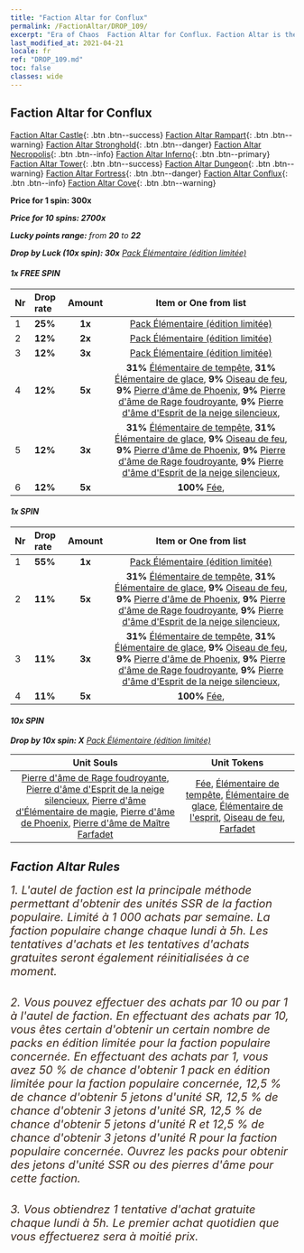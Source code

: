 ```yaml
---
title: "Faction Altar for Conflux"
permalink: /FactionAltar/DROP_109/
excerpt: "Era of Chaos  Faction Altar for Conflux. Faction Altar is the primary method for obtaining SSR units from the popular faction. Limited to 1,000 purchases each week. The popular faction changes at 05:00 every Monday. Purchase attempts and free purchase attempts will also reset then."
last_modified_at: 2021-04-21
locale: fr
ref: "DROP_109.md"
toc: false
classes: wide
---
```


##  Faction Altar for **Conflux**

  [Faction Altar Castle](/fr/FactionAltar/DROP_101/){: .btn .btn--success} [Faction Altar Rampart](/fr/FactionAltar/DROP_102/){: .btn .btn--warning} [Faction Altar Stronghold](/fr/FactionAltar/DROP_103/){: .btn .btn--danger} [Faction Altar Necropolis](/fr/FactionAltar/DROP_104/){: .btn .btn--info} [Faction Altar Inferno](/fr/FactionAltar/DROP_105/){: .btn .btn--primary} [Faction Altar Tower](/fr/FactionAltar/DROP_106/){: .btn .btn--success} [Faction Altar Dungeon](/fr/FactionAltar/DROP_107/){: .btn .btn--warning} [Faction Altar Fortress](/fr/FactionAltar/DROP_108/){: .btn .btn--danger} [Faction Altar Conflux](/fr/FactionAltar/DROP_109/){: .btn .btn--info} [Faction Altar Cove](/fr/FactionAltar/DROP_112/){: .btn .btn--warning} 

  **Price for 1 spin: 300x** <i class="fas fa-gem"/>

  **Price for 10 spins: 2700x** <i class="fas fa-gem"/>

  **Lucky points range:** from **20** to **22**

  **Drop by Luck (10x spin): 30x** [Pack Élémentaire (édition limitée)](/fr/Items/con_2141/)

####  1x FREE SPIN 

  |    Nr    |  Drop rate  |  Amount   |   Item or One from list  |
  |:---------|:------------|:---------:|:------------------------:|
  | 1 | **25%** | **1x** | [Pack Élémentaire (édition limitée)](/fr/Items/con_2141/) |
  | 2 | **12%** | **2x** | [Pack Élémentaire (édition limitée)](/fr/Items/con_2141/) |
  | 3 | **12%** | **3x** | [Pack Élémentaire (édition limitée)](/fr/Items/con_2141/) |
  | 4 | **12%** | **5x** |  **31%** [Élémentaire de tempête](/fr/Items/unt_263/),  **31%** [Élémentaire de glace](/fr/Items/unt_264/),  **9%** [Oiseau de feu](/fr/Items/unt_268/),  **9%** [Pierre d'âme de Phoenix](/fr/Items/unt_348/),  **9%** [Pierre d'âme de Rage foudroyante](/fr/Items/unt_344/),  **9%** [Pierre d'âme d'Esprit de la neige silencieux](/fr/Items/unt_345/),  |
  | 5 | **12%** | **3x** |  **31%** [Élémentaire de tempête](/fr/Items/unt_263/),  **31%** [Élémentaire de glace](/fr/Items/unt_264/),  **9%** [Oiseau de feu](/fr/Items/unt_268/),  **9%** [Pierre d'âme de Phoenix](/fr/Items/unt_348/),  **9%** [Pierre d'âme de Rage foudroyante](/fr/Items/unt_344/),  **9%** [Pierre d'âme d'Esprit de la neige silencieux](/fr/Items/unt_345/),  |
  | 6 | **12%** | **5x** |  **100%** [Fée](/fr/Items/unt_262/),  |


####  1x SPIN 

  |    Nr    |  Drop rate  |  Amount   |   Item or One from list  |
  |:---------|:------------|:---------:|:------------------------:|
  | 1 | **55%** | **1x** | [Pack Élémentaire (édition limitée)](/fr/Items/con_2141/) |
  | 2 | **11%** | **5x** |  **31%** [Élémentaire de tempête](/fr/Items/unt_263/),  **31%** [Élémentaire de glace](/fr/Items/unt_264/),  **9%** [Oiseau de feu](/fr/Items/unt_268/),  **9%** [Pierre d'âme de Phoenix](/fr/Items/unt_348/),  **9%** [Pierre d'âme de Rage foudroyante](/fr/Items/unt_344/),  **9%** [Pierre d'âme d'Esprit de la neige silencieux](/fr/Items/unt_345/),  |
  | 3 | **11%** | **3x** |  **31%** [Élémentaire de tempête](/fr/Items/unt_263/),  **31%** [Élémentaire de glace](/fr/Items/unt_264/),  **9%** [Oiseau de feu](/fr/Items/unt_268/),  **9%** [Pierre d'âme de Phoenix](/fr/Items/unt_348/),  **9%** [Pierre d'âme de Rage foudroyante](/fr/Items/unt_344/),  **9%** [Pierre d'âme d'Esprit de la neige silencieux](/fr/Items/unt_345/),  |
  | 4 | **11%** | **5x** |  **100%** [Fée](/fr/Items/unt_262/),  |


####  10x SPIN 

  **Drop by 10x spin: X** [Pack Élémentaire (édition limitée)](/fr/Items/con_2141/)

  |    Unit Souls    |  Unit Tokens  |
  |:----------------:|:-------------:|
  | [Pierre d'âme de Rage foudroyante](/fr/Items/unt_344/), [Pierre d'âme d'Esprit de la neige silencieux](/fr/Items/unt_345/), [Pierre d'âme d'Élémentaire de magie](/fr/Items/unt_347/), [Pierre d'âme de Phoenix](/fr/Items/unt_348/), [Pierre d'âme de Maître Farfadet](/fr/Items/unt_349/) | [Fée](/fr/Items/unt_262/), [Élémentaire de tempête](/fr/Items/unt_263/), [Élémentaire de glace](/fr/Items/unt_264/), [Élémentaire de l'esprit](/fr/Items/unt_267/), [Oiseau de feu](/fr/Items/unt_268/), [Farfadet](/fr/Items/unt_270/) |



## Faction Altar Rules

  <span style="color: #3c2a1e;font-size:20px">1. L'autel de faction est la principale méthode permettant d'obtenir des unités SSR de la faction populaire. Limité à 1 000 achats par semaine. La faction populaire change chaque lundi à 5h. Les tentatives d'achats et les tentatives d'achats gratuites seront également réinitialisées à ce moment. </span><br/>

<br/>  <span style="color: #3c2a1e;font-size:20px">2. Vous pouvez effectuer des achats par 10 ou par 1 à l'autel de faction. En effectuant des achats par 10, vous êtes certain d'obtenir un certain nombre de packs en édition limitée pour la faction populaire concernée. En effectuant des achats par 1, vous avez 50 % de chance d'obtenir 1 pack en édition limitée pour la faction populaire concernée, 12,5 % de chance d'obtenir 5 jetons d'unité SR, 12,5 % de chance d'obtenir 3 jetons d'unité SR, 12,5 % de chance d'obtenir 5 jetons d'unité R et 12,5 % de chance d'obtenir 3 jetons d'unité R pour la faction populaire concernée. Ouvrez les packs pour obtenir des jetons d'unité SSR ou des pierres d'âme pour cette faction.</span><br/>

<br/>  <span style="color: #3c2a1e;font-size:20px">3. Vous obtiendrez 1 tentative d'achat gratuite chaque lundi à 5h. Le premier achat quotidien que vous effectuerez sera à moitié prix.</span><br/>

<br/>
